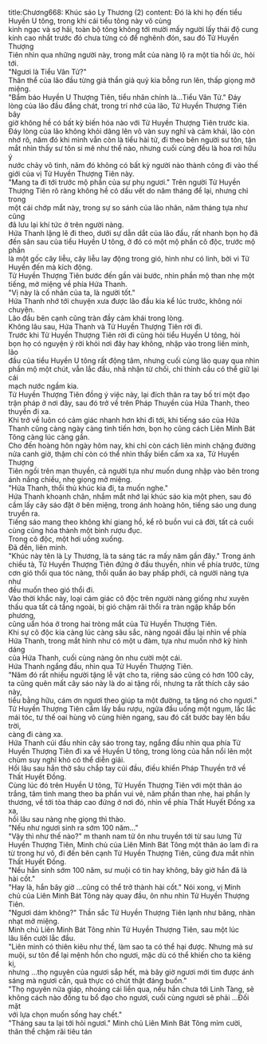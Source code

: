 title:Chương668: Khúc sáo Ly Thương (2)
content:
Đó là khi họ đến tiểu Huyền U tông, trong khi cái tiểu tông này vô cùng<br>kinh ngạc và sợ hãi, toàn bộ tông không tới mười mấy người lấy thái độ cung<br>kính cao nhất trước đó chưa từng có để nghênh đón, sau đó Tử Huyền Thượng<br>Tiên nhìn qua những người này, trong mắt của nàng lộ ra một tia hồi ức, hỏi tới.<br>"Ngươi là Tiểu Vân Tử?"<br>Thân thể của lão đầu từng giả thần giả quỷ kia bỗng run lên, thấp giọng mở<br>miệng.<br>"Bẩm báo Huyền U Thượng Tiên, tiểu nhân chính là…Tiểu Vân Tử." Đáy<br>lòng của lão đầu đắng chát, trong trí nhớ của lão, Tử Huyền Thượng Tiên bây<br>giờ không hề có bất kỳ biến hóa nào với Tử Huyền Thượng Tiên trước kia.<br>Đáy lòng của lão không khỏi dâng lên vô vàn suy nghĩ và cảm khái, lão còn<br>nhớ rõ, năm đó khi mình vẫn còn là tiểu hài tử, đi theo bên người sư tôn, tận<br>mắt nhìn thấy sư tôn si mê như thế nào, nhưng cuối cùng đều là hoa rơi hữu ý<br>nước chảy vô tình, năm đó không có bất kỳ người nào thành công đi vào thế<br>giới của vị Tử Huyền Thượng Tiên này.<br>"Mang ta đi tới trước mộ phần của sư phụ ngươi." Trên người Tử Huyền<br>Thượng Tiên rõ ràng không hề có dấu vết do năm tháng để lại, nhưng chỉ trong<br>một cái chớp mắt này, trong sự so sánh của lão nhân, năm tháng tựa như cũng<br>đã lưu lại khí tức ở trên người nàng.<br>Hứa Thanh lặng lẽ đi theo, dưới sự dẫn dắt của lão đầu, rất nhanh bọn họ đã<br>đến sân sau của tiểu Huyền U tông, ở đó có một mộ phần cô độc, trước mộ phần<br>là một gốc cây liễu, cây liễu lay động trong gió, hình như có linh, bởi vì Tử<br>Huyền đến mà kích động.<br>Tử Huyền Thượng Tiên bước đến gần vài bước, nhìn phần mộ than nhẹ một<br>tiếng, mở miệng về phía Hứa Thanh.<br>"Vị này là cố nhân của ta, là người tốt."<br>Hứa Thanh nhớ tới chuyện xưa được lão đầu kia kể lúc trước, không nói<br>chuyện.<br>Lão đầu bên cạnh cũng tràn đầy cảm khái trong lòng.<br>Không lâu sau, Hứa Thanh và Tử Huyền Thượng Tiên rời đi.<br>Trước khi Tử Huyền Thượng Tiên rời đi cũng hỏi tiểu Huyền U tông, hỏi<br>bọn họ có nguyện ý rời khỏi nơi đây hay không, nhập vào trong liên minh, lão<br>đầu của tiểu Huyền U tông rất động tâm, nhưng cuối cùng lão quay qua nhìn<br>phần mộ một chút, vẫn lắc đầu, nhã nhặn từ chối, chỉ thỉnh cầu có thể giữ lại cái<br>mạch nước ngầm kia.<br>Tử Huyền Thượng Tiên đồng ý việc này, lại đích thân ra tay bố trí một đạo<br>trận pháp ở nơi đây, sau đó trở về trên Pháp Thuyền của Hứa Thanh, theo<br>thuyền đi xa.<br>Khi trở về luôn có cảm giác nhanh hơn khi đi tới, khi tiếng sáo của Hứa<br>Thanh cũng càng ngày càng tinh tiến hơn, bọn họ cũng cách Liên Minh Bát<br>Tông càng lúc càng gần.<br>Cho đến hoàng hôn ngày hôm nay, khi chỉ còn cách liên minh chặng đường<br>nửa canh giờ, thậm chí còn có thể nhìn thấy biển cấm xa xa, Tử Huyền Thượng<br>Tiên ngồi trên mạn thuyền, cả người tựa như muốn dung nhập vào bên trong<br>ánh nắng chiều, nhẹ giọng mở miệng.<br>"Hứa Thanh, thổi thủ khúc kia đi, ta muốn nghe."<br>Hứa Thanh khoanh chân, nhắm mắt nhớ lại khúc sáo kia một phen, sau đó<br>cầm lấy cây sáo đặt ở bên miệng, trong ánh hoàng hôn, tiếng sáo ung dung<br>truyền ra.<br>Tiếng sáo mang theo không khí giang hồ, kể rõ buồn vui cả đời, tất cả cuối<br>cùng cũng hóa thành một bình rượu đục.<br>Trong cô độc, một hơi uống xuống.<br>Đã đến, liên minh.<br>"Khúc này tên là Ly Thương, là ta sáng tác ra mấy năm gần đây." Trong ánh<br>chiều tà, Tử Huyền Thượng Tiên đứng ở đầu thuyền, nhìn về phía trước, từng<br>cơn gió thổi qua tóc nàng, thổi quần áo bay phấp phới, cả người nàng tựa như<br>đều muốn theo gió thổi đi.<br>Vào thời khắc này, loại cảm giác cô độc trên người nàng giống như xuyên<br>thấu qua tất cả tầng ngoài, bị gió chậm rãi thổi ra tràn ngập khắp bốn phương,<br>cũng uẩn hóa ở trong hai tròng mắt của Tử Huyền Thượng Tiên.<br>Khi sự cô độc kia càng lúc càng sâu sắc, nàng ngoái đầu lại nhìn về phía<br>Hứa Thanh, trong mắt hình như có một u đàm, tựa như muốn nhớ kỹ hình dáng<br>của Hứa Thanh, cuối cùng nàng ôn nhu cười một cái.<br>Hứa Thanh ngẩng đầu, nhìn qua Tử Huyền Thượng Tiên.<br>"Năm đó rất nhiều người tặng lễ vật cho ta, riêng sáo cũng có hơn 100 cây,<br>ta cũng quên mất cây sáo này là do ai tặng rồi, nhưng ta rất thích cây sáo này,<br>tiểu bằng hữu, cám ơn ngươi theo giúp ta một đường, ta tặng nó cho ngươi."<br>Tử Huyền Thượng Tiên cầm lấy bầu rượu, ngửa đầu uống một ngụm, lắc lắc<br>mái tóc, tư thế oai hùng vô cùng hiên ngang, sau đó cất bước bay lên bầu trời,<br>càng đi càng xa.<br>Hứa Thanh cúi đầu nhìn cây sáo trong tay, ngẩng đầu nhìn qua phía Tử<br>Huyền Thượng Tiên đi xa về Huyền U tông, trong lòng của hắn nổi lên một<br>chùm suy nghĩ khó có thể diễn giải.<br>Hồi lâu sau hắn thở sâu chắp tay cúi đầu, điều khiển Pháp Thuyền trở về<br>Thất Huyết Đồng.<br>Cùng lúc đó trên Huyền U tông, Tử Huyền Thượng Tiên với một thân áo<br>trắng, tâm tình mang theo ba phần vui vẻ, năm phần than nhẹ, hai phần ly<br>thương, về tới tòa tháp cao đứng ở nơi đó, nhìn về phía Thất Huyết Đồng xa xa,<br>hồi lâu sau nàng nhẹ giọng thì thào.<br>"Nếu như ngươi sinh ra sớm 100 năm..."<br>"Vậy thì như thế nào?" m thanh nam tử ôn nhu truyền tới từ sau lưng Tử<br>Huyền Thượng Tiên, Minh chủ của Liên Minh Bát Tông một thân áo lam đi ra<br>từ trong hư vô, đi đến bên cạnh Tử Huyền Thượng Tiên, cũng đưa mắt nhìn<br>Thất Huyết Đồng.<br>"Nếu hắn sinh sớm 100 năm, sư muội có tin hay không, bây giờ hắn đã là<br>hài cốt."<br>"Hay là, hắn bây giờ …cũng có thể trở thành hài cốt." Nói xong, vị Minh<br>chủ của Liên Minh Bát Tông này quay đầu, ôn nhu nhìn Tử Huyền Thượng<br>Tiên.<br>"Ngươi dám không?" Thần sắc Tử Huyền Thượng Tiên lạnh như băng, nhàn<br>nhạt mở miệng.<br>Minh chủ Liên Minh Bát Tông nhìn Tử Huyền Thượng Tiên, sau một lúc<br>lâu liền cười lắc đầu.<br>"Liên minh có thiên kiêu như thế, làm sao ta có thể hại được. Nhưng mà sư<br>muội, sư tôn để lại mệnh hồn cho ngươi, mặc dù có thể khiến cho ta kiêng kị,<br>nhưng …thọ nguyên của ngươi sắp hết, mà bây giờ ngươi mới tìm được ánh<br>sáng mà ngươi cần, quả thực có chút thật đáng buồn."<br>"Thọ nguyên nửa giáp, nhoáng cái liền qua, nếu hắn chưa tới Linh Tàng, sẽ<br>không cách nào đồng tu bổ đạo cho ngươi, cuối cùng ngươi sẽ phải …Đối mặt<br>với lựa chọn muốn sống hay chết."<br>"Tháng sau ta lại tới hỏi ngươi." Minh chủ Liên Minh Bát Tông mỉm cười,<br>thân thể chậm rãi tiêu tán